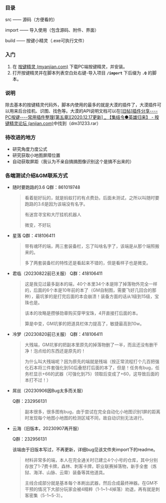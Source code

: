 ### 目录

src		 ——	源码（方便看的）

import  ——	导入使用（包含源码、附件、界面）

build      ——	按键小精灵（.exe可执行文件）

### 入门

1. 在 [按键精灵 (myanjian.com)](http://download.myanjian.com/) 下载PC端按键精灵，并安装。
2. 打开按键精灵并在脚本列表空白处右键-导入项目 **`/import`** 下后缀为 **`.Q`** 的脚本。

### 说明

除去基本的按键精灵代码外，脚本内使用的最多的就是大漠的插件了，大漠插件可以用来后台挂机、识图、找色等。大漠的API说明文档可以在[[旧帖\]插件分享----PC按键----常用插件整理[第五章][2020.12.17更新] _ 【集结令●英雄归来】 - 按键精灵论坛 (anjian.com)](http://bbs.anjian.com/showtopic-686179-1.aspx#11474138)中找到（dm31233.rar）


### 待改进的地方

- 研究角度力度公式
- 研究获取小地图屏障位置
- 自动获取屏距（我认为不亲自搞搞图像识别这个是搞不出来的）

### 各端测试介绍&GM联系方式

- 随时要跑路的3.6
  Q群：861019748

  > 看着挺好玩的，就是蚂蚁打的有点费劲，后面未测试，之所以叫随时要跑路的3.6是因为该端没有名字。
  >
  > 有迷宫寻宝和大厅挂机机器人
  >
  > 微变，不好玩

- 星落
  Q群：418106411

  > 带有魂环的端，两三套装备栏，忘了叫啥名字了，该端是从那个端照搬来的。
  >
  > 多了两套装备栏的特性还是看起来不错的，但是看样子也是微变。

- 君临（20230822前已关服）
  Q群：418106411

  > 这是我见过最多副本的端，40个本里34个本是除了掉落物外完全一样的，后面的6个本是10年前的本了（GM自制图，需要飞好几回合的那种），最坑爹的是打完后面的本会崩溃！装备方面的话从1级到15级，宝珠也是。
  >
  > 该本的攻略是攒够勋章购买穿甲宝珠，4开直接打后面的本。
  >
  > 算是中变，GM坑爹的把道具栏体力提高了，敏捷最高到10w。

- 冷梦（20230820前已关服）
  Q群：418106411

  > 大残端，GM坑爹的把副本里原先的掉落物删了一半，而且还没有删干净！泡点给的东西还是原先的！
  >
  > 为什么叫大残端呢？因为原先的端就是残端（按正常流程打个几百把强化石本将三件套强化到50后叠怒打后面的本了，但是！任务有bug，任务栏显示+66的武器（可强化到75）领取后变成了+60，这导致后面的本打不过！）
  
- 屌丝（20230906因Bug太多而关服）

  Q群：232956131

  > 副本很多，很多图有bug，由于尝试在完全自动化小地图识别1屏的距离时发现每个地图小地图的检测区域不同，故自动识别无法进行。

- 云海（旧版本，20230907再开服）

  Q群：232956131

  该端由于旧版本写过，不再更新，详细bug见该文件夹import下的readme。

  > 材料非常多的端，本人在完全通关时已建立4个小号的仓库，其中分别存放了1-7费卡牌，森林、刺客卡牌，职业联赛掉落物，新手全套（炼狱、海洋、山脉、云霄）装备等其他道具。
  >
  > 主线合成部分就是基本每个本刷出武器，然后合成最终神器。在GM不干预的情况下大部分玩家会被4精粹（1-1~1-4掉落）劝退，再有就是刺客密集（5-1~5-3）。

